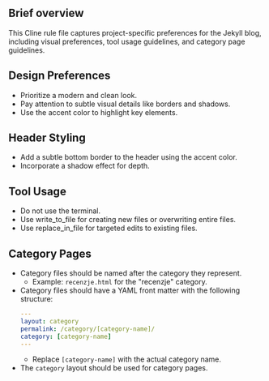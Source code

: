 ## Brief overview

This Cline rule file captures project-specific preferences for the Jekyll blog, including visual preferences, tool usage guidelines, and category page guidelines.

## Design Preferences

-   Prioritize a modern and clean look.
-   Pay attention to subtle visual details like borders and shadows.
-   Use the accent color to highlight key elements.

## Header Styling

-   Add a subtle bottom border to the header using the accent color.
-   Incorporate a shadow effect for depth.

## Tool Usage

-   Do not use the terminal.
-   Use write_to_file for creating new files or overwriting entire files.
-   Use replace_in_file for targeted edits to existing files.

## Category Pages

-   Category files should be named after the category they represent.
    -   Example: `recenzje.html` for the "recenzje" category.
-   Category files should have a YAML front matter with the following structure:
    ```yaml
    ---
    layout: category
    permalink: /category/[category-name]/
    category: [category-name]
    ---
    ```
    -   Replace `[category-name]` with the actual category name.
-   The `category` layout should be used for category pages.

